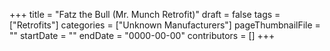 +++
title = "Fatz the Bull (Mr. Munch Retrofit)"
draft = false
tags = ["Retrofits"]
categories = ["Unknown Manufacturers"]
pageThumbnailFile = ""
startDate = ""
endDate = "0000-00-00"
contributors = []
+++
